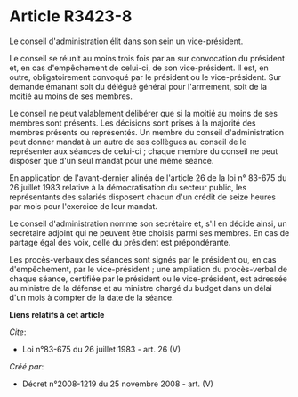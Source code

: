 # Article R3423-8

Le conseil d'administration élit dans son sein un vice-président. 

Le conseil se réunit au moins trois fois par an sur convocation du président et, en cas d'empêchement de celui-ci, de son
vice-président. Il est, en outre, obligatoirement convoqué par le président ou le vice-président. Sur demande émanant soit du
délégué général pour l'armement, soit de la moitié au moins de ses membres. 

Le conseil ne peut valablement délibérer que si la moitié au moins de ses membres sont présents. Les décisions sont prises à
la majorité des membres présents ou représentés. Un membre du conseil d'administration peut donner mandat à un autre de ses
collègues au conseil de le représenter aux séances de celui-ci ; chaque membre du conseil ne peut disposer que d'un seul
mandat pour une même séance. 

En application de l'avant-dernier alinéa de l'article 26 de la loi n° 83-675 du 26 juillet 1983 relative à la démocratisation
du secteur public, les représentants des salariés disposent chacun d'un crédit de seize heures par mois pour l'exercice de
leur mandat. 

Le conseil d'administration nomme son secrétaire et, s'il en décide ainsi, un secrétaire adjoint qui ne peuvent être choisis
parmi ses membres. En cas de partage égal des voix, celle du président est prépondérante. 

Les procès-verbaux des séances sont signés par le président ou, en cas d'empêchement, par le vice-président ; une ampliation
du procès-verbal de chaque séance, certifiée par le président ou le vice-président, est adressée au ministre de la défense et
au ministre chargé du budget dans un délai d'un mois à compter de la date de la séance.

**Liens relatifs à cet article**

_Cite_:

  - Loi n°83-675 du 26 juillet 1983 - art. 26 (V)

_Créé par_:

  - Décret n°2008-1219 du 25 novembre 2008 - art. (V)
